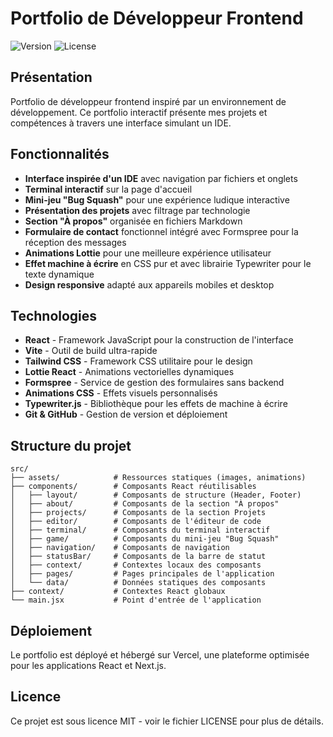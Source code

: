 # Portfolio de Développeur Frontend

![Version](https://img.shields.io/badge/version-1.0.0-blue.svg)
![License](https://img.shields.io/badge/license-MIT-green.svg)

## Présentation

Portfolio de développeur frontend inspiré par un environnement de développement. 
Ce portfolio interactif présente mes projets et compétences à travers une interface simulant un IDE.

## Fonctionnalités

- **Interface inspirée d'un IDE** avec navigation par fichiers et onglets
- **Terminal interactif** sur la page d'accueil
- **Mini-jeu "Bug Squash"** pour une expérience ludique interactive
- **Présentation des projets** avec filtrage par technologie
- **Section "À propos"** organisée en fichiers Markdown
- **Formulaire de contact** fonctionnel intégré avec Formspree pour la réception des messages
- **Animations Lottie** pour une meilleure expérience utilisateur
- **Effet machine à écrire** en CSS pur et avec librairie Typewriter pour le texte dynamique
- **Design responsive** adapté aux appareils mobiles et desktop

## Technologies

- **React** - Framework JavaScript pour la construction de l'interface
- **Vite** - Outil de build ultra-rapide
- **Tailwind CSS** - Framework CSS utilitaire pour le design
- **Lottie React** - Animations vectorielles dynamiques
- **Formspree** - Service de gestion des formulaires sans backend
- **Animations CSS** - Effets visuels personnalisés
- **Typewriter.js** - Bibliothèque pour les effets de machine à écrire
- **Git & GitHub** - Gestion de version et déploiement

## Structure du projet

```
src/
├── assets/            # Ressources statiques (images, animations)
├── components/        # Composants React réutilisables
│   ├── layout/        # Composants de structure (Header, Footer)
│   ├── about/         # Composants de la section "À propos"
│   ├── projects/      # Composants de la section Projets
│   ├── editor/        # Composants de l'éditeur de code
│   ├── terminal/      # Composants du terminal interactif
│   ├── game/          # Composants du mini-jeu "Bug Squash"
│   ├── navigation/    # Composants de navigation
│   ├── statusBar/     # Composants de la barre de statut
│   ├── context/       # Contextes locaux des composants
│   ├── pages/         # Pages principales de l'application
│   └── data/          # Données statiques des composants
├── context/           # Contextes React globaux
└── main.jsx           # Point d'entrée de l'application
```

## Déploiement

Le portfolio est déployé et hébergé sur Vercel, une plateforme optimisée pour les applications React et Next.js.

## Licence

Ce projet est sous licence MIT - voir le fichier LICENSE pour plus de détails.
